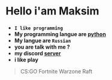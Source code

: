 # Hello i'am Maksim
- **`I like programming`**
- **My programming langue are [python](https://python.org)**
- **My langue are `Russian`**
- **you are talk with me ?**
- **my discord [server](https://discord.gg/Nga7akD5Jx)**
- **i like play**
> CS:GO
> Fortnite
> Warzone
> Raft




